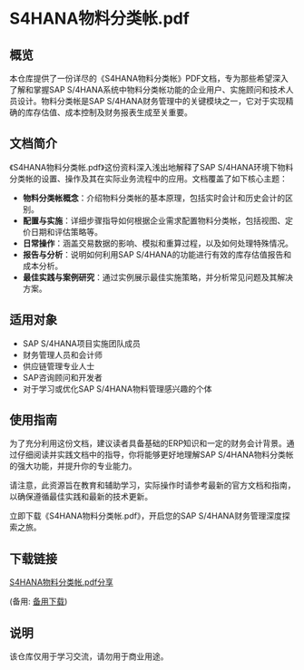 # S4HANA物料分类帐.pdf

## 概览
本仓库提供了一份详尽的《S4HANA物料分类帐》PDF文档，专为那些希望深入了解和掌握SAP S/4HANA系统中物料分类帐功能的企业用户、实施顾问和技术人员设计。物料分类帐是SAP S/4HANA财务管理中的关键模块之一，它对于实现精确的库存估值、成本控制及财务报表生成至关重要。

## 文档简介
《S4HANA物料分类帐.pdf》这份资料深入浅出地解释了SAP S/4HANA环境下物料分类帐的设置、操作及其在实际业务流程中的应用。文档覆盖了如下核心主题：

- **物料分类帐概念**：介绍物料分类帐的基本原理，包括实时会计和历史会计的区别。
- **配置与实施**：详细步骤指导如何根据企业需求配置物料分类帐，包括视图、定价日期和评估策略等。
- **日常操作**：涵盖交易数据的影响、模拟和重算过程，以及如何处理特殊情况。
- **报告与分析**：说明如何利用SAP S/4HANA的功能进行有效的库存估值报告和成本分析。
- **最佳实践与案例研究**：通过实例展示最佳实施策略，并分析常见问题及其解决方案。

## 适用对象
- SAP S/4HANA项目实施团队成员
- 财务管理人员和会计师
- 供应链管理专业人士
- SAP咨询顾问和开发者
- 对于学习或优化SAP S/4HANA物料管理感兴趣的个体

## 使用指南
为了充分利用这份文档，建议读者具备基础的ERP知识和一定的财务会计背景。通过仔细阅读并实践文档中的指导，你将能够更好地理解SAP S/4HANA物料分类帐的强大功能，并提升你的专业能力。

请注意，此资源旨在教育和辅助学习，实际操作时请参考最新的官方文档和指南，以确保遵循最佳实践和最新的技术更新。

立即下载《S4HANA物料分类帐.pdf》，开启您的SAP S/4HANA财务管理深度探索之旅。

## 下载链接
[S4HANA物料分类帐.pdf分享](https://pan.quark.cn/s/84ee7f9f834b) 

(备用: [备用下载](https://pan.baidu.com/s/1JYzzXCBtM1YsWDxelnPrUg?pwd=6ipe))

## 说明

该仓库仅用于学习交流，请勿用于商业用途。
